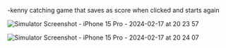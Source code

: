 -kenny catching game that saves as score when clicked and starts again 


![Simulator Screenshot - iPhone 15 Pro - 2024-02-17 at 20 23 57](https://github.com/omerseze/swift-learning-repository/assets/91909146/5173e906-bae3-43c8-8c55-a16e5713d012)


![Simulator Screenshot - iPhone 15 Pro - 2024-02-17 at 20 24 07](https://github.com/omerseze/swift-learning-repository/assets/91909146/8bea9e32-09c9-4bbf-8cad-6660ca25f407)
